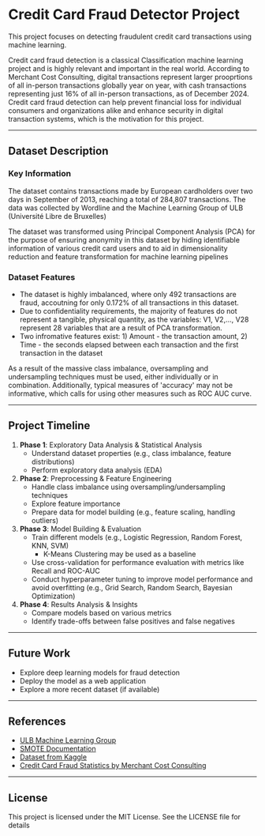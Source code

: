 # Credit Card Fraud Detector Project
This project focuses on detecting fraudulent credit card transactions using machine learning.

Credit card fraud detection is a classical Classification machine learning project and is highly relevant and important in the real world. According to Merchant Cost Consulting, digital transactions represent larger prooprtions of all in-person transactions globally year on year, with cash transactions representing just 16% of all in-person transactions, as of December 2024.
Credit card fraud detection can help prevent financial loss for individual consumers and organizations alike and enhance security in digital transaction systems, which is the motivation for this project.

---

## Dataset Description
### Key Information
The dataset contains transactions made by European cardholders over two days in September of 2013, reaching a total of 284,807 transactions. The data was collected by Wordline and the Machine Learning Group of ULB (Université Libre de Bruxelles)

The dataset was transformed using Principal Component Analysis (PCA) for the purpose of ensuring anonymity in this dataset by hiding identifiable information of various credit card users and to aid in dimensionality reduction and feature transformation for machine learning pipelines

### Dataset Features
- The dataset is highly imbalanced, where only 492 transactions are fraud, accoutning for only 0.172% of all transactions in this dataset.
- Due to confidentiality requirements, the majority of features do not represent a tangible, physical quantity, as the variables: V1, V2,..., V28 represent 28 variables that are a result of PCA transformation.
- Two infromative features exist: 1) Amount - the transaction amount, 2) Time - the seconds elapsed between each transaction and the first transaction in the dataset

As a result of the massive class imbalance, oversampling and undersampling techniques must be used, either individually or in combination. Additionally, typical measures of 'accuracy' may not be informative, which calls for using other measures such as ROC AUC curve.

---

## Project Timeline
1. **Phase 1**: Exploratory Data Analysis & Statistical Analysis
   - Understand dataset properties (e.g., class imbalance, feature distributions)
   - Perform exploratory data analysis (EDA)
2. **Phase 2**: Preprocessing & Feature Engineering
   - Handle class imbalance using oversampling/undersampling techniques
   - Explore feature importance
   - Prepare data for model building (e.g., feature scaling, handling outliers)
3. **Phase 3**: Model Building & Evaluation
   - Train different models (e.g., Logistic Regression, Random Forest, KNN, SVM)
     - K-Means Clustering may be used as a baseline
   - Use cross-validation for performance evaluation with metrics like Recall and ROC-AUC
   - Conduct hyperparameter tuning to improve model performance and avoid overfitting (e.g., Grid Search, Random Search, Bayesian Optimization)
4. **Phase 4**: Results Analysis & Insights
   - Compare models based on various metrics
   - Identify trade-offs between false positives and false negatives
   
---

## Future Work
- Explore deep learning models for fraud detection
- Deploy the model as a web application
- Explore a more recent dataset (if available)

---

## References
- [ULB Machine Learning Group](http://mlg.ulb.ac.be)
- [SMOTE Documentation](https://imbalanced-learn.org/stable/references/generated/imblearn.over_sampling.SMOTE.html)
- [Dataset from Kaggle](https://www.kaggle.com/datasets/mlg-ulb/creditcardfraud/data)
- [Credit Card Fraud Statistics by Merchant Cost Consulting](https://merchantcostconsulting.com/lower-credit-card-processing-fees/credit-card-fraud-statistics/)

---

## License
This project is licensed under the MIT License. See the LICENSE file for details
